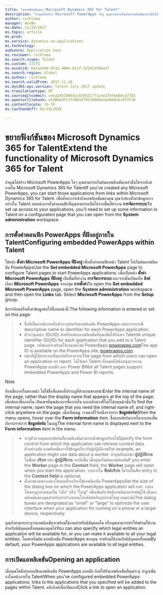 ```yaml
---
title: "ขยายฟังก์ชันของ Microsoft Dynamics 365 for Talent"
description: "ถ้าคุณได้สร้าง Microsoft PowerApps ใดๆ คุณสามารถเริ่มต้นแอพลิเคชันเหล่านั้นได้จากลิงค์ภายใน Microsoft Dynamics 365 for Talent"
author: rschloma
manager: AnnBe
ms.date: 11/28/2017
ms.topic: article
ms.prod: 
ms.service: dynamics-ax-applications
ms.technology: 
audience: Application User
ms.reviewer: rschloma
ms.search.scope: Talent
ms.custom: 17271
ms.assetid: ba1ad49d-8232-400e-b11f-525423506a3f
ms.search.region: Global
ms.author: rschloma
ms.search.validFrom: 2017-11-28
ms.dyn365.ops.version: Talent July 2017 update
ms.translationtype: HT
ms.sourcegitcommit: ceea24519d641c676521771cee274feb64ca7783
ms.openlocfilehash: e1d0bbd71737001579218068e2ab0e02bc973f38
ms.contentlocale: th-th
ms.lasthandoff: 01/19/2018

---
```

# <a name="extend-the-functionality-of-microsoft-dynamics-365-for-talent"></a><span data-ttu-id="87898-103">ขยายฟังก์ชันของ Microsoft Dynamics 365 for Talent</span><span class="sxs-lookup"><span data-stu-id="87898-103">Extend the functionality of Microsoft Dynamics 365 for Talent</span></span>
<span data-ttu-id="87898-104">ถ้าคุณได้สร้าง Microsoft PowerApps ใดๆ คุณสามารถเริ่มต้นแอพลิเคชันเหล่านั้นได้จากลิงค์ภายใน Microsoft Dynamics 365 for Talent</span><span class="sxs-lookup"><span data-stu-id="87898-104">If you’ve created any Microsoft PowerApps, you can start those applications from links within Microsoft Dynamics 365 for Talent.</span></span> <span data-ttu-id="87898-105">เพื่อตั้งค่าการเข้าถึงแอพลิเคชันของคุณ คุณจะต้องตั้งค่าข้อมูลบางอย่างใน Talent บนหน้าการตั้งค่าคอนฟิกที่คุณสามารถเปิดได้จากพื้นที่ทำงาน **การจัดการระบบ**</span><span class="sxs-lookup"><span data-stu-id="87898-105">To set up access to your applications, you’ll need to set up some information in Talent on a configuration page that you can open from the **System administration** workspace.</span></span>

## <a name="configuring-embedded-powerapps-within-talent"></a><span data-ttu-id="87898-106">การตั้งค่าคอนฟิก PowerApps ที่ฝังอยู่ภายใน Talent</span><span class="sxs-lookup"><span data-stu-id="87898-106">Configuring embedded PowerApps within Talent</span></span>
<span data-ttu-id="87898-107">ใช้หน้า **ตั้งค่า Microsoft PowerApps ที่ฝังอยู่** เพื่อตั้งค่าคอนฟิกหน้า Talent ให้เริ่มต้นแอพลิเคชัน PowerApps</span><span class="sxs-lookup"><span data-stu-id="87898-107">Use the **Set embedded Microsoft PowerApps** page to configure Talent pages to start PowerApps applications.</span></span> <span data-ttu-id="87898-108">เพื่อเปิดหน้า **ตั้งค่า Microsoft PowerApps ที่ฝังอยู่** เปิดพื้นที่ทำงาน **การจัดการระบบ** และจากนั้นเปิดแท็บ **ลิงค์** เลือก **Microsoft PowerApps** จากกลุ่ม **การตั้งค่า**</span><span class="sxs-lookup"><span data-stu-id="87898-108">To open the **Set embedded Microsoft PowerApps** page, open the **System administration** workspace and then open the **Links** tab. Select **Microsoft PowerApps** from the **Setup** group.</span></span> 

<span data-ttu-id="87898-109">มีการป้อนหรือตั้งค่าข้อมูลต่อไปนี้บนหน้านี้:</span><span class="sxs-lookup"><span data-stu-id="87898-109">The following information is entered or set on this page:</span></span> 

> - <span data-ttu-id="87898-110">ชื่อที่เป็นคำอธิบายหรือตัวระบุสำหรับแอพลิเคชัน PowerApps แต่ละรายการ</span><span class="sxs-lookup"><span data-stu-id="87898-110">A descriptive name or identifier for each PowerApps application.</span></span>
> - <span data-ttu-id="87898-111">ตัวระบุเฉพาะ (GUID) สำหรับแต่ละแอพลิเคชันที่คุณเพิ่มไปยังเพจ Talent</span><span class="sxs-lookup"><span data-stu-id="87898-111">A unique identifier (GUID) for each application that you add to a Talent page.</span></span> <span data-ttu-id="87898-112">รหัสแอปจะพร้อมใช้งานบนไซต์ PowerApps [powerapps.com](http://powerapps.com/)</span><span class="sxs-lookup"><span data-stu-id="87898-112">The app ID is available on the PowerApps site, [powerapps.com](http://powerapps.com/).</span></span> 
> - <span data-ttu-id="87898-113">หน้าที่ผู้ใช้สามารถเปิดแอปหรือรายงาน</span><span class="sxs-lookup"><span data-stu-id="87898-113">The page from which users can open an application or report.</span></span> <span data-ttu-id="87898-114">ไม่ใช่เพจ Talent ทั้งหมดที่สนับสนุนรายงาน PowerApps แบบฝัง และ Power BI</span><span class="sxs-lookup"><span data-stu-id="87898-114">Not all Talent pages support embedded PowerApps and Power BI reports.</span></span> 

 > [!NOTE]
 >  <span data-ttu-id="87898-115">ป้อนชื่อภายในของหน้า ไม่ใช่ชื่อที่แสดงที่ปรากฏที่ด้านบนของหน้า</span><span class="sxs-lookup"><span data-stu-id="87898-115">Enter the internal name of the page, rather than the display name that appears at the top of the page.</span></span> <span data-ttu-id="87898-116">เพื่อค้นหาชื่อภายใน เปิดเพจที่คุณต้องการชื่อภายใน และคลิกขวาที่ใดก็ได้บนหน้านั้น</span><span class="sxs-lookup"><span data-stu-id="87898-116">To find the internal name, open the page that you need the internal name of, and right-click anywhere on the page.</span></span> <span data-ttu-id="87898-117">เมื่อเปิดเมนู วางเมาส์ไว้เหนือรายการ **ข้อมูลฟอร์ม**</span><span class="sxs-lookup"><span data-stu-id="87898-117">When the menu opens, hover over the **Form information** item.</span></span> <span data-ttu-id="87898-118">ชื่อแบบฟอร์มภายในจะแสดงขึ้นถัดจากรายการ **ข้อมูลฟอร์ม** ในเมนู</span><span class="sxs-lookup"><span data-stu-id="87898-118">The internal form name is displayed next to the **Form information** item in the menu.</span></span>
 
> - <span data-ttu-id="87898-119">ระบุตัวควบคุมแบบฟอร์มที่แอพลิเคชันสามารถดึงข้อมูลบริบทได้</span><span class="sxs-lookup"><span data-stu-id="87898-119">Specify the form control from which the application can retrieve context data.</span></span> <span data-ttu-id="87898-120">ตัวอย่างเช่น แอพลิเคชันอาจใช้ข้อมูลเกี่ยวกับผู้ปฏิบัติงาน</span><span class="sxs-lookup"><span data-stu-id="87898-120">For example, an application might use data about a worker.</span></span> <span data-ttu-id="87898-121">ถ้าคุณป้อนหน้า **ผู้ปฏิบัติงาน** ในฟิลด์ **บริบท** หน้า **ผู้ปฏิบัติงาน** จะเปิดขึ้น เมื่อคุณเริ่มต้นแอพลิเคชัน</span><span class="sxs-lookup"><span data-stu-id="87898-121">If you enter the **Worker** page in the **Context** field, the **Worker** page will open when you start the application.</span></span> <span data-ttu-id="87898-122">รายการใน **ฟิลด์บริบท** ไม่จำเป็น</span><span class="sxs-lookup"><span data-stu-id="87898-122">An entry in the **Context field** is optional.</span></span> 
> - <span data-ttu-id="87898-123">ตั้งค่าขนาดของกล่องโต้ตอบที่จะเรียกใช้แอพลิเคชัน PowerApps</span><span class="sxs-lookup"><span data-stu-id="87898-123">Set the size of the dialog box on which the PowerApps application will run.</span></span> <span data-ttu-id="87898-124">กล่องโต้ตอบถูกกำหนดเป็น "เล็ก" หรือ "ใหญ่" เพื่อเพิ่มประสิทธิภาพอินเทอร์เฟสผู้ใช้ เมื่อแอพลิเคชันของคุณสำหรับการทำงานบนโทรศัพท์หรืออุปกรณ์ใหญ่ ตามลำดับ</span><span class="sxs-lookup"><span data-stu-id="87898-124">The dialog boxes are designated as “small” or “large” to optimize the user interface when your application for running on a phone or a larger device, respectively.</span></span> 

<span data-ttu-id="87898-125">คุณยังสามารถระบุว่าแอพลิเคชันจะพร้อมใช้งานสำหรับนิติบุคคลใด หรือคุณสามารถทำให้พร้อมใช้งานสำหรับนิติบุคคลทั้งหมดของคุณได้</span><span class="sxs-lookup"><span data-stu-id="87898-125">You can also specify which legal entities an application will be available for, or you can make it available to all your legal entities.</span></span> <span data-ttu-id="87898-126">โดยค่าเริ่มต้น แอพลิเคชัน PowerApps ของคุณ จะพร้อมใช้งานกับนิติบุคคลทั้งหมด</span><span class="sxs-lookup"><span data-stu-id="87898-126">By default, your PowerApps applications are available to all legal entities.</span></span>

## <a name="opening-an-application"></a><span data-ttu-id="87898-127">การเปิดแอพลิเคชัน</span><span class="sxs-lookup"><span data-stu-id="87898-127">Opening an application</span></span>
<span data-ttu-id="87898-128">เมื่อคุณได้ตั้งค่าคอนฟิกแอพลิเคชัน PowerApps แบบฝัง ลิงค์ไปยังแอพลิเคชันที่คุณระบุ จะถูกเพิ่มลงในหน้าภายใน Talent</span><span class="sxs-lookup"><span data-stu-id="87898-128">When you’ve configured embedded PowerApps applications, links to the applications that you specified will be added to the pages within Talent.</span></span> <span data-ttu-id="87898-129">คลิกลิงค์เพื่อเปิดแอป</span><span class="sxs-lookup"><span data-stu-id="87898-129">Click a link to open an application.</span></span> 



